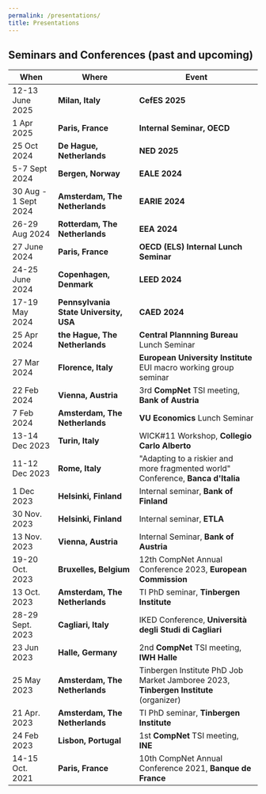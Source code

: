 ```yaml
---
permalink: /presentations/
title: Presentations
---
```


## Seminars and Conferences (past and upcoming)

| When | Where | Event |
| --- | --- | --- |
| 12-13 June 2025 | **Milan, Italy** | **CefES 2025** |
| 1 Apr 2025 | **Paris, France** | **Internal Seminar, OECD** |
| 25 Oct 2024 | **De Hague, Netherlands** | **NED 2025** |
| 5-7 Sept 2024  | **Bergen, Norway** | **EALE 2024** |
| 30 Aug - 1 Sept 2024 | **Amsterdam, The Netherlands** | **EARIE 2024**
| 26-29 Aug 2024 | **Rotterdam, The Netherlands** | **EEA 2024**
| 27 June 2024  | **Paris, France** | **OECD (ELS) Internal Lunch Seminar** |
| 24-25 June 2024  | **Copenhagen, Denmark** | **LEED 2024** |  
| 17-19 May 2024  | **Pennsylvania State University, USA** | **CAED 2024** |
| 25 Apr 2024  | **the Hague, The Netherlands** | **Central Plannning Bureau** Lunch Seminar |
| 27 Mar 2024  | **Florence, Italy** | **European University Institute** EUI macro working group seminar |
| 22 Feb 2024 | **Vienna, Austria**     | 3rd **CompNet** TSI meeting, **Bank of Austria** |
| 7 Feb 2024 | **Amsterdam, The Netherlands** | **VU Economics** Lunch Seminar |
| 13-14 Dec 2023 | **Turin, Italy** | WICK#11 Workshop, **Collegio Carlo Alberto** |
| 11-12 Dec 2023 | **Rome, Italy** | "Adapting to a riskier and more fragmented world" Conference, **Banca d'Italia** |
| 1 Dec 2023 | **Helsinki, Finland** | Internal seminar, **Bank of Finland** |
| 30 Nov. 2023 | **Helsinki, Finland** | Internal seminar, **ETLA** |
| 13 Nov. 2023 | **Vienna, Austria** | Internal Seminar, **Bank of Austria** |
| 19-20 Oct. 2023 | **Bruxelles, Belgium** | 12th CompNet Annual Conference 2023, **European Commission** |
| 13 Oct. 2023 | **Amsterdam, The Netherlands** | TI PhD seminar, **Tinbergen Institute** |
| 28-29 Sept. 2023 | **Cagliari, Italy** | IKED Conference, **Università degli Studi di Cagliari** |
| 23 Jun 2023 | **Halle, Germany** | 2nd **CompNet** TSI meeting, **IWH Halle** |
| 25 May 2023 | **Amsterdam, The Netherlands** | Tinbergen Institute PhD Job Market Jamboree 2023, **Tinbergen Institute** (organizer) |
| 21 Apr. 2023 | **Amsterdam, The Netherlands** | TI PhD seminar, **Tinbergen Institute** |
| 24 Feb 2023 | **Lisbon, Portugal** | 1st **CompNet** TSI meeting, **INE** |
| 14-15 Oct. 2021 | **Paris, France** | 10th CompNet Annual Conference 2021, **Banque de France** |




